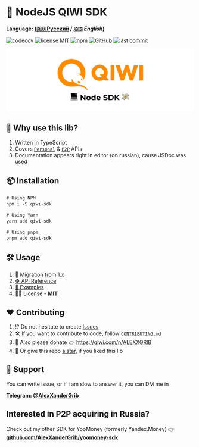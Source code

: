 # 🥝 NodeJS QIWI SDK

**Language: ([🇷🇺 Русский](./README.md) / *🇬🇧 English*)**


[![codecov](https://codecov.io/gh/AlexXanderGrib/node-qiwi-sdk/branch/main/graph/badge.svg)](https://codecov.io/gh/AlexXanderGrib/node-qiwi-sdk)
[![license MIT](https://img.shields.io/npm/l/qiwi-sdk?style=flat-square)](https://github.com/AlexXanderGrib/node-qiwi-sdk/blob/main/LICENSE)
[![npm](https://img.shields.io/npm/v/qiwi-sdk?style=flat-square)](https://npmjs.com/package/qiwi-sdk)
[![GitHub](https://img.shields.io/github/stars/AlexXanderGrib/node-qiwi-sdk?style=flat-square)](https://github.com/AlexXanderGrib/node-qiwi-sdk)
[![last commit](https://img.shields.io/github/last-commit/AlexXanderGrib/node-qiwi-sdk?style=flat-square)](https://github.com/AlexXanderGrib/node-qiwi-sdk)

<center>
  <img src="docs/assets/logo.svg" alt="QIWI SDK" /> 
</center>

## 🍬 Why use this lib?

1. Written in TypeScript
2. Covers [`Personal`](https://developer.qiwi.com/ru/qiwi-wallet-personal/) & [`P2P`](https://developer.qiwi.com/ru/p2p-payments/) APIs
3. Documentation appears right in editor (on russian), cause JSDoc was used

## 📦 Installation

```shell
# Using NPM
npm i -S qiwi-sdk
```

```shell
# Using Yarn
yarn add qiwi-sdk
```

```shell
# Using pnpm
pnpm add qiwi-sdk
```

## 🛠️ Usage

1. [👴 Migration from 1.x](./docs/migration-from-1x.md)
2. [⚙️ API Reference](./docs/api/modules.md)
3. [🦄 Examples](./examples/README.md)
4. 🧑‍⚖️ License - [**MIT**](./LICENSE)

## ❤️ Contributing

1. ⁉️ Do not hesitate to create [Issues](https://github.com/AlexXanderGrib/node-qiwi-sdk/issues/new)
2. 🛠️ If you want to contribute to code, follow [`CONTRIBUTING.md`](./CONTRIBUTING.md)
3. 💸 Also please donate 👉 https://qiwi.com/n/ALEXXGRIB
4. 🌟 Or give this repo [a star](https://github.com/AlexXanderGrib/node-qiwi-sdk/stargazers), if you liked this lib

## 🙋 Support

You can write issue, or if i am slow to answer it, you can DM me in

**Telegram: [@AlexXanderGrib](https://t.me/AlexXanderGrib)**

## Interested in P2P acquiring in Russia?

Check out my other SDK for YooMoney (formerly Yandex.Money) 👉 [**github.com/AlexXanderGrib/yoomoney-sdk**](https://github.com/AlexXanderGrib/yoomoney-sdk)
